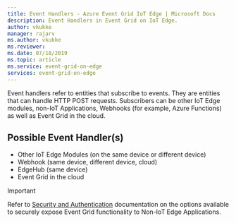 ```yaml
---
title: Event Handlers - Azure Event Grid IoT Edge | Microsoft Docs 
description: Event Handlers in Event Grid on IoT Edge.  
author: vkukke
manager: rajarv
ms.author: vkukke
ms.reviewer: 
ms.date: 07/18/2019
ms.topic: article
ms.service: event-grid-on-edge
services: event-grid-on-edge
---
```


Event handlers refer to entities that subscribe to events. They are entities that can handle HTTP POST requests. Subscribers can be other IoT Edge modules, non-IoT Applications, Webhooks (for example, Azure Functions) as well as Event Grid in the cloud.

## Possible Event Handler(s)
* Other IoT Edge Modules (on the same device or different device)
* Webhook (same device, different device, cloud)
* EdgeHub (same device)
* Event Grid in the cloud

>[!IMPORTANT]
Refer to [Security and Authentication](security-authentication.md) documentation on the options available to securely expose Event Grid functionality to Non-IoT Edge Applications. 